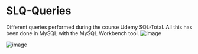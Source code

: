 # SLQ-Queries
Different queries performed during the course Udemy SQL-Total.
All this has been done in MySQL with the MySQL Workbench tool.
![image](https://github.com/user-attachments/assets/4908a1af-bac7-43f8-8897-e953a14d6ff6)

![image](https://github.com/user-attachments/assets/33cc3343-5276-4ff1-8a4e-f40221a3a821)
